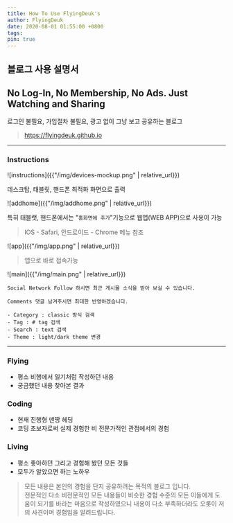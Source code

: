 ```yaml
---
title: How To Use FlyingDeuk's
author: FlyingDeuk
date: 2020-08-01 01:55:00 +0800
tags:
pin: true
---
```


## 블로그 사용 설명서

## No Log-In, No Membership, No Ads. Just Watching and Sharing
로그인 불필요, 가입절차 불필요, 광고 없이 그냥 보고 공유하는 블로그

> <https://flyingdeuk.github.io>

----

### Instructions

![instructions]({{"/img/devices-mockup.png" | relative_url}})

데스크탑, 태블릿, 핸드폰 최적화 화면으로 출력

![addhome]({{"/img/addhome.png" | relative_url}})

특히 태블랫, 핸드폰에서는 "`홈화면에 추가`"기능으로 웹앱(WEB APP)으로 사용이 가능
> IOS - Safari, 안드로이드 - Chrome 메뉴 참조

![app]({{"/img/app.png" | relative_url}})

> 앱으로 바로 접속가능

![main]({{"/img/main.png" | relative_url}})

`Social Network Follow 하시면 최근 게시물 소식을 받아 보실 수 있습니다.`

`Comments 댓글 남겨주시면 최대한 반영하겠습니다. `

```
- Category : classic 방식 검색
- Tag : # tag 검색
- Search : text 검색
- Theme : light/dark theme 변경
```
-----

### Flying
* 평소 비행에서 일기처럼 작성하던 내용
* 궁금했던 내용 찾아본 결과

### Coding
* 현재 진행형 맨땅 헤딩
* 코딩 초보자로써 실제 경험한 비 전문가적인 관점에서의 경험

### Living
* 평소 좋아하던 그리고 경험해 봤던 모든 것들
* 모두가 알았으면 하는 노하우

> 모든 내용은 본인의 경험을 단지 공유하려는 목적의 블로그 입니다.<br>
전문적인 다소 비전문적인 모든 내용들이 비슷한 경험 수준의 모든 이들에게 도움이 되기를 바라는 마음으로 작성하였으니 내용이 다소 부족하더라도 오롯이 저의 사견이며 경험임을 알려드립니다.
